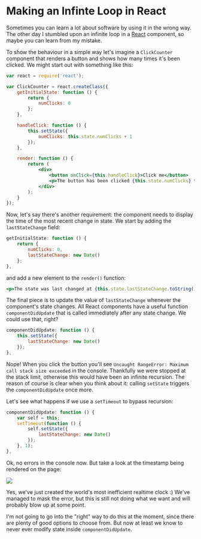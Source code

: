 Making an Infinte Loop in React
====

Sometimes you can learn a lot about software by using it in the wrong way. The other day I stumbled upon an infinite loop in a [React](http://facebook.github.io/react/) component, so maybe you can learn from my mistake.

To show the behaviour in a simple way let's imagine a `ClickCounter` component that renders a button and shows how many times it's been clicked. We might start out with something like this:

```jsx
var react = require('react');

var ClickCounter = react.createClass({
    getInitialState: function () {
        return {
            numClicks: 0
        };
    },

    handleClick: function () {
        this.setState({
            numClicks: this.state.numClicks + 1
        });
    },

    render: function () {
        return (
            <div>
                <button onClick={this.handleClick}>Click me</button>
                <p>The button has been clicked {this.state.numClicks} time(s)</p>
            </div>
        );
    }
});
```

Now, let's say there's another requirement: the component needs to display the time of the most recent change in state. We start by adding the `lastStateChange` field:

```jsx
getInitialState: function () {
    return {
        numClicks: 0,
        lastStateChange: new Date()
    };
},
```

and add a new element to the `render()` function:

```jsx
<p>The state was last changed at {this.state.lastStateChange.toString()}</p>
```

The final piece is to update the value of `lastStateChange` whenever the component's state changes. All React components have a useful function `componentDidUpdate` that is called immediately after any state change. We could use that, right?

```jsx
componentDidUpdate: function () {
    this.setState({
        lastStateChange: new Date()
    });
},
```

Nope! When you click the button you'll see `Uncaught RangeError: Maximum call stack size exceeded` in the console. Thankfully we were stopped at the stack limit, otherwise this would have been an infinite recursion. The reason of course is clear when you think about it: calling `setState` triggers the `componentDidUpdate` once more.

Let's see what happens if we use a `setTimeout` to bypass recursion:

```jsx
componentDidUpdate: function () {
    var self = this;
    setTimeout(function () {
        self.setState({
            lastStateChange: new Date()
        });
    }, 1);
},
```

Ok, no errors in the console now. But take a look at the timestamp being rendered on the page:

![](./worlds-most-inefficient-clock.gif)

Yes, we've just created the world's most inefficient realtime clock :) We've managed to mask the error, but this is still not doing what we want and will probably blow up at some point.

I'm not going to go into the "right" way to do this at the moment, since there are plenty of good options to choose from. But now at least we know to never ever modify state inside `componentDidUpdate`.
